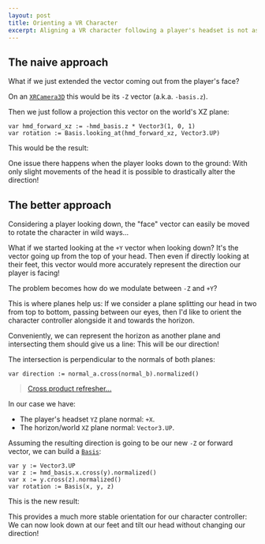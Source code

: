 ```yaml
---
layout: post
title: Orienting a VR Character
excerpt: Aligning a VR character following a player's headset is not as easy as one may think...
---
```


## The naive approach

What if we just extended the vector coming out from the player's face?

On an [`XRCamera3D`](https://docs.godotengine.org/en/stable/classes/class_xrcamera3d.html) this would be its `-Z` vector (a.k.a. `-basis.z`).

Then we just follow a projection this vector on the world's XZ plane:

```gdscript
var hmd_forward_xz := -hmd_basis.z * Vector3(1, 0, 1)
var rotation := Basis.looking_at(hmd_forward_xz, Vector3.UP)
```

This would be the result:

<script type="module" src="/assets/vr-hmd-forward.js"></script>
<div id="vr-hmd-forward-root" class="demo-threejs"></div>

One issue there happens when the player looks down to the ground: With only slight movements of the head it is possible to drastically alter the direction!

## The better approach

Considering a player looking down, the "face" vector can easily be moved to rotate the character in wild ways...

What if we started looking at the `+Y` vector when looking down? It's the vector going up from the top of your head. Then even if directly looking at their feet, this vector would more accurately represent the direction our player is facing!

The problem becomes how do we modulate between `-Z` and `+Y`?

This is where planes help us: If we consider a plane splitting our head in two from top to bottom, passing between our eyes, then I'd like to orient the character controller alongside it and towards the horizon.

Conveniently, we can represent the horizon as another plane and intersecting them should give us a line: This will be our direction!

The intersection is perpendicular to the normals of both planes:

```gdscript
var direction := normal_a.cross(normal_b).normalized()
```

> [Cross product refresher...](https://en.wikipedia.org/wiki/Cross_product#Definition)

In our case we have:

- The player's headset `YZ` plane normal: `+X`.
- The horizon/world `XZ` plane normal: `Vector3.UP`.

Assuming the resulting direction is going to be our new `-Z` or forward vector, we can build a [`Basis`](https://docs.godotengine.org/en/stable/classes/class_basis.html):

```gdscript
var y := Vector3.UP
var z := hmd_basis.x.cross(y).normalized()
var x := y.cross(z).normalized()
var rotation := Basis(x, y, z)
```

This is the new result:

<script type="module" src="/assets/vr-hmd-planes.js"></script>
<div id="vr-hmd-planes-root" class="demo-threejs"></div>

This provides a much more stable orientation for our character controller: We can now look down at our feet and tilt our head without changing our direction!
